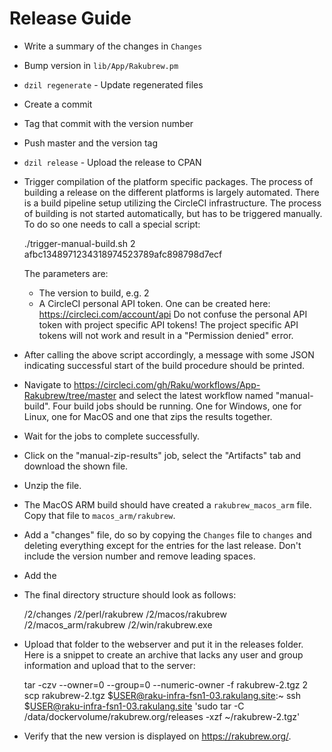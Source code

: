 Release Guide
=============

- Write a summary of the changes in `Changes`
- Bump version in `lib/App/Rakubrew.pm`
- `dzil regenerate` - Update regenerated files
- Create a commit
- Tag that commit with the version number
- Push master and the version tag
- `dzil release` - Upload the release to CPAN
- Trigger compilation of the platform specific packages. The process of
  building a release on the different platforms is largely automated. There is
  a build pipeline setup utilizing the CircleCI infrastructure. The process of
  building is not started automatically, but has to be triggered manually. To
  do so one needs to call a special script:

    ./trigger-manual-build.sh 2 afbc1348971234318974523789afc898798d7ecf

  The parameters are:
  - The version to build, e.g. 2
  - A CircleCI personal API token. One can be created here: <https://circleci.com/account/api>
    Do not confuse the personal API token with project specific API tokens! The
    project specific API tokens will not work and result in a
    "Permission denied" error.

- After calling the above script accordingly, a message with some JSON
  indicating successful start of the build procedure should be printed.
- Navigate to <https://circleci.com/gh/Raku/workflows/App-Rakubrew/tree/master>
  and select the latest workflow named "manual-build". Four build jobs should
  be running. One for Windows, one for Linux, one for MacOS and one that zips
  the results together.
- Wait for the jobs to complete successfully.
- Click on the "manual-zip-results" job, select the "Artifacts" tab and
  download the shown file.
- Unzip the file.
- The MacOS ARM build should have created a `rakubrew_macos_arm` file. Copy
  that file to `macos_arm/rakubrew`.
- Add a "changes" file, do so by copying the `Changes` file to `changes` and
  deleting everything except for the entries for the last release. Don't
  include the version number and remove leading spaces.
- Add the 
- The final directory structure should look as follows:

    /2/changes
    /2/perl/rakubrew
    /2/macos/rakubrew
    /2/macos_arm/rakubrew
    /2/win/rakubrew.exe

- Upload that folder to the webserver and put it in the releases folder. Here
  is a snippet to create an archive that lacks any user and group information
  and upload that to the server:

    tar -czv --owner=0 --group=0 --numeric-owner -f rakubrew-2.tgz 2
    scp rakubrew-2.tgz $USER@raku-infra-fsn1-03.rakulang.site:~
    ssh $USER@raku-infra-fsn1-03.rakulang.site 'sudo tar -C /data/dockervolume/rakubrew.org/releases -xzf ~/rakubrew-2.tgz'

- Verify that the new version is displayed on <https://rakubrew.org/>.

